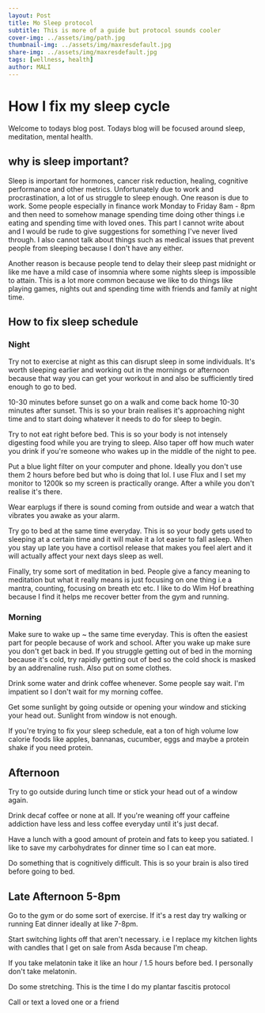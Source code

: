 ```yaml
---
layout: Post
title: Mo Sleep protocol 
subtitle: This is more of a guide but protocol sounds cooler
cover-img: ../assets/img/path.jpg
thumbnail-img: ../assets/img/maxresdefault.jpg
share-img: ../assets/img/maxresdefault.jpg
tags: [wellness, health]
author: MALI
---
```


# How I fix my sleep cycle
Welcome to todays blog post. Todays blog will be focused around sleep, meditation, mental health.

## why is sleep important?
Sleep is important for hormones, cancer risk reduction, healing, cognitive performance and other metrics. Unfortunately due to work and procrastination, a lot of us struggle to sleep enough. One reason is due to work. Some people especially in finance work Monday to Friday 8am - 8pm and then need to somehow manage spending time doing other things i.e eating and spending time with loved ones. This part I cannot write about and I would be rude to give suggestions for something I've never lived through. I also cannot talk about things such as medical issues that prevent people from sleeping because I don't have any either.

Another reason is because people tend to delay their sleep past midnight or like me have a mild case of insomnia where some nights sleep is impossible to attain. This is a lot more common because we like to do things like playing games, nights out and spending time with friends and family at night time. 

## How to fix sleep schedule

### Night 
Try not to exercise at night as this can disrupt sleep in some individuals. It's worth sleeping earlier and working out in the mornings or afternoon because that way you can get your workout in and also be sufficiently tired enough to go to bed.

10-30 minutes before sunset go on a walk and come back home 10-30 minutes after sunset. This is so your brain realises it's approaching night time and to start doing whatever it needs to do for sleep to begin. 

Try to not eat right before bed. This is so your body is not intensely digesting food while you are trying to sleep. Also taper off how much water you drink if you're someone who wakes up in the middle of the night to pee.

Put a blue light filter on your computer and phone. Ideally you don't use them 2 hours before bed but who is doing that lol. I use Flux and I set my monitor to 1200k so my screen is practically orange. After a while you don't realise it's there. 

Wear earplugs if there is sound coming from outside and wear a watch that vibrates you awake as your alarm. 

Try go to bed at the same time everyday. This is so your body gets used to sleeping at a certain time and it will make it a lot easier to fall asleep. When you stay up late you have a cortisol release that makes you feel alert and it will actually affect your next days sleep as well. 

Finally, try some sort of meditation in bed. People give a fancy meaning to meditation but what it really means is just focusing on one thing i.e a mantra, counting, focusing on breath etc etc. I like to do Wim Hof breathing because I find it helps me recover better from the gym and running. 

### Morning 

Make sure to wake up ~ the same time everyday. This is often the easiest part for people because of work and school. After you wake up make sure you don't get back in bed. If you struggle getting out of bed in the morning because it's cold, try rapidly getting out of bed so the cold shock is masked by an addrenaline rush. Also put on some clothes.

Drink some water and drink coffee whenever. Some people say wait. I'm impatient so I don't wait for my morning coffee. 

Get some sunlight by going outside or opening your window and sticking your head out. Sunlight from window is not enough. 

If you're trying to fix your sleep schedule, eat a ton of high volume low calorie foods like apples, bannanas, cucumber, eggs and maybe a protein shake if you need protein. 

## Afternoon
Try to go outside during lunch time or stick your head out of a window again. 

Drink decaf coffee or none at all. If you're weaning off your caffeine addiction have less and less coffee everyday until it's just decaf. 

Have a lunch with a good amount of protein and fats to keep you satiated. I like to save my carbohydrates for dinner time so I can eat more.  

Do something that is cognitively difficult. This is so your brain is also tired before going to bed. 

## Late Afternoon 5-8pm
Go to the gym or do some sort of exercise. If it's a rest day try walking or running
Eat dinner ideally at like 7-8pm. 

Start switching lights off that aren't necessary. i.e I replace my kitchen lights with candles that I get on sale from Asda because I'm cheap.

If you take melatonin take it like an hour / 1.5 hours before bed. I personally don't take melatonin.

Do some stretching. This is the time I do my plantar fascitis protocol 

Call or text a loved one or a friend 


